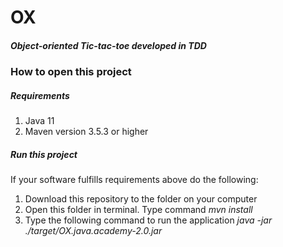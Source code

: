 # OX

##### Object-oriented Tic-tac-toe developed in TDD

### How to open this project
##### Requirements  
1. Java 11
2. Maven version 3.5.3 or higher

##### Run this project
If your software fulfills requirements above do the following:  
1. Download this repository to the folder on your computer
2. Open this folder in terminal. Type command *mvn install*
3. Type the following command to run the application *java -jar ./target/OX.java.academy-2.0.jar*





















